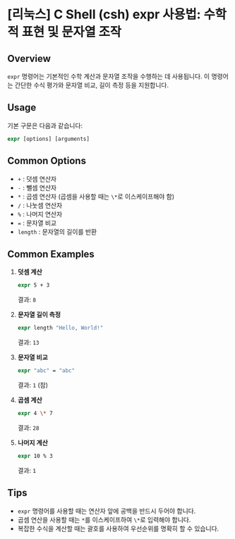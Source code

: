# [리눅스] C Shell (csh) expr 사용법: 수학적 표현 및 문자열 조작

## Overview
`expr` 명령어는 기본적인 수학 계산과 문자열 조작을 수행하는 데 사용됩니다. 이 명령어는 간단한 수식 평가와 문자열 비교, 길이 측정 등을 지원합니다.

## Usage
기본 구문은 다음과 같습니다:
```csh
expr [options] [arguments]
```

## Common Options
- `+` : 덧셈 연산자
- `-` : 뺄셈 연산자
- `*` : 곱셈 연산자 (곱셈을 사용할 때는 `\*`로 이스케이프해야 함)
- `/` : 나눗셈 연산자
- `%` : 나머지 연산자
- `=` : 문자열 비교
- `length` : 문자열의 길이를 반환

## Common Examples
1. **덧셈 계산**
   ```csh
   expr 5 + 3
   ```
   결과: `8`

2. **문자열 길이 측정**
   ```csh
   expr length "Hello, World!"
   ```
   결과: `13`

3. **문자열 비교**
   ```csh
   expr "abc" = "abc"
   ```
   결과: `1` (참)

4. **곱셈 계산**
   ```csh
   expr 4 \* 7
   ```
   결과: `28`

5. **나머지 계산**
   ```csh
   expr 10 % 3
   ```
   결과: `1`

## Tips
- `expr` 명령어를 사용할 때는 연산자 앞에 공백을 반드시 두어야 합니다.
- 곱셈 연산을 사용할 때는 `*`를 이스케이프하여 `\*`로 입력해야 합니다.
- 복잡한 수식을 계산할 때는 괄호를 사용하여 우선순위를 명확히 할 수 있습니다.